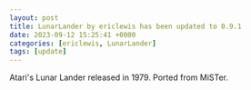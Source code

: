 ```yaml
---
layout: post
title: LunarLander by ericlewis has been updated to 0.9.1
date: 2023-09-12 15:25:41 +0000
categories: [ericlewis, LunarLander]
tags: [update]
---
```

Atari's Lunar Lander released in 1979. Ported from MiSTer.
